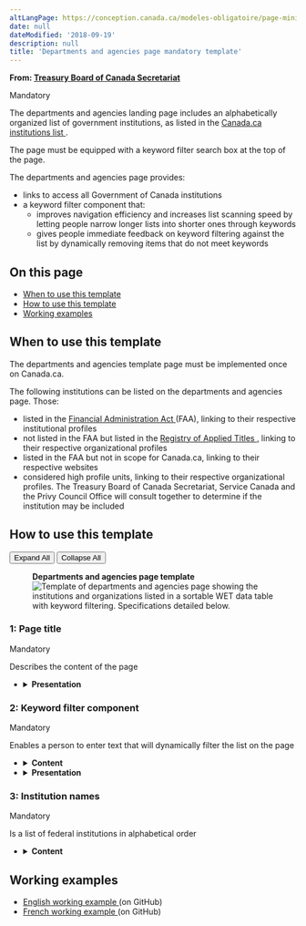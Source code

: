 ```yaml
---
altLangPage: https://conception.canada.ca/modeles-obligatoire/page-ministeres-organismes.html
date: null
dateModified: '2018-09-19'
description: null
title: 'Departments and agencies page mandatory template'
---
```



<div>
 <p class="gc-byline">
  <strong>
   From:
   <a href="https://www.canada.ca/en/treasury-board-secretariat.html">
    Treasury Board of Canada Secretariat
   </a>
  </strong>
 </p>
 <p>
  <span class="label label-danger">
   Mandatory
  </span>
 </p>
 <p>
  The departments and agencies landing page includes an alphabetically organized list of government institutions, as listed in the
  <a href="https://www.canada.ca/en/government/about/design-system/institutions-list.html">
   Canada.ca institutions list
  </a>
  .
 </p>
 <p>
  The page must be equipped with a keyword filter search box at the top of the page.
 </p>
 <p>
  The departments and agencies page provides:
 </p>
 <ul>
  <li>
   links to access all Government of Canada institutions
  </li>
  <li>
   a keyword filter component that:
   <ul>
    <li>
     improves navigation efficiency and increases list scanning speed by letting people narrow longer lists into shorter ones through keywords
    </li>
    <li>
     gives people immediate feedback on keyword filtering against the list by dynamically removing items that do not meet keywords
    </li>
   </ul>
  </li>
 </ul>
 <section>
  <h2>
   On this page
  </h2>
  <ul>
   <li>
    <a href="#use">
     When to use this template
    </a>
   </li>
   <li>
    <a href="#specifications">
     How to use this template
    </a>
   </li>
   <li>
    <a href="#examples">
     Working examples
    </a>
   </li>
  </ul>
 </section>
 <section>
  <h2 id="use">
   When to use this template
  </h2>
  <p>
   The departments and agencies template page must be implemented once on Canada.ca.
  </p>
  <p>
   The following institutions can be listed on the departments and agencies page. Those:
  </p>
  <ul>
   <li>
    listed in the
    <a href="http://laws-lois.justice.gc.ca/eng/acts/F-11/">
     Financial Administration Act
    </a>
    (FAA), linking to their respective institutional profiles
   </li>
   <li>
    not listed in the FAA but listed in the
    <a href="http://www.tbs-sct.gc.ca/hgw-cgf/oversight-surveillance/communications/fip-pcim/reg-eng.asp">
     Registry of Applied Titles
    </a>
    , linking to their respective organizational profiles
   </li>
   <li>
    listed in the FAA but not  in scope for Canada.ca, linking to their respective websites
   </li>
   <li>
    considered high profile units, linking to their respective organizational profiles. The Treasury Board of Canada Secretariat, Service Canada and the Privy Council Office will consult together to determine if the institution may be included
   </li>
  </ul>
 </section>
 <section>
  <h2 id="specifications">
   How to use this template
  </h2>
  <div class="btn-group mrgn-bttm-sm">
   <button class="btn btn-default wb-toggle" data-toggle='{"selector": "details", "parent": "#template-elements", "type": "on"}' type="button">
    Expand All
   </button>
   <button class="btn btn-default wb-toggle" data-toggle='{"selector": "details", "parent": "#template-elements", "type": "off"}' type="button">
    Collapse All
   </button>
  </div>
  <div class="row">
   <div class="col-lg-6 pull-right">
    <figure class="mrgn-bttm-lg">
     <figcaption class="text-center">
      <b>
       Departments and agencies page template
      </b>
     </figcaption>
     <img alt="Template of departments and agencies page showing the institutions and organizations listed in a sortable WET data table with keyword filtering. Specifications detailed below." class="full-width" src="../images/departments-and-agencies-en.jpg"/>
    </figure>
   </div>
   <div class="col-lg-6 pull-left">
    <section id="template-elements">
     <section>
      <h3>
       1: Page title
      </h3>
      <p>
       <span class="label label-danger">
        Mandatory
       </span>
      </p>
      <p>
       Describes the content of the page
      </p>
      <ul class="list-unstyled">
       <li id="element2">
        <details class="mrgn-bttm-sm">
         <summary class="wb-toggle" data-toggle='{"print":"on"}'>
          <strong>
           Presentation
          </strong>
         </summary>
         <ul>
          <li>
           page title must be a unique H1
          </li>
          <li>
           must be the first element on the page
          </li>
         </ul>
        </details>
       </li>
      </ul>
     </section>
     <section>
      <h3>
       2: Keyword filter component
      </h3>
      <p>
       <span class="label label-danger">
        Mandatory
       </span>
      </p>
      <p>
       Enables a person to enter text that will dynamically filter the list on the page
      </p>
      <ul class="list-unstyled">
       <li id="element3">
        <details class="mrgn-bttm-sm">
         <summary class="wb-toggle" data-toggle='{"print":"on"}'>
          <strong>
           Content
          </strong>
         </summary>
         <ul>
          <li>
           must be implemented using appropriate
           <abbr title="Web Experience Toolkit">
            WET
           </abbr>
           components
          </li>
         </ul>
        </details>
       </li>
       <li id="element4">
        <details class="mrgn-bttm-sm">
         <summary class="wb-toggle" data-toggle='{"print":"on"}'>
          <strong>
           Presentation
          </strong>
         </summary>
         <ul>
          <li>
           appears above the information being filtered
          </li>
         </ul>
        </details>
       </li>
      </ul>
     </section>
     <section>
      <h3>
       3: Institution names
      </h3>
      <p>
       <span class="label label-danger">
        Mandatory
       </span>
      </p>
      <p>
       Is a list of federal institutions in alphabetical order
      </p>
      <ul class="list-unstyled">
       <li id="element5">
        <details class="mrgn-bttm-sm">
         <summary class="wb-toggle" data-toggle='{"print":"on"}'>
          <strong>
           Content
          </strong>
         </summary>
         <ul>
          <li>
           the display name of the institution is used, as specified in the
           <a href="https://www.canada.ca/en/government/about/design-system/institutions-list.html">
            Canada.ca institutions list
           </a>
          </li>
          <li>
           acronyms are provided adjacent to the display name
          </li>
         </ul>
        </details>
       </li>
      </ul>
     </section>
    </section>
   </div>
  </div>
 </section>
 <section>
  <h2 id="examples">
   Working examples
  </h2>
  <ul>
   <li>
    <a href="https://github.com/wet-boew/GCWeb/blob/master/templates/dept-en.html">
     English working example
    </a>
    (on GitHub)
   </li>
   <li>
    <a href="https://github.com/wet-boew/GCWeb/blob/master/templates/dept-fr.html">
     French working example
    </a>
    (on GitHub)
   </li>
  </ul>
 </section>
</div>





